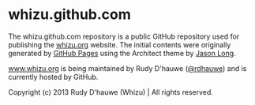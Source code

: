 whizu.github.com
================

The whizu.github.com repository is a public GitHub repository used for publishing 
the [whizu.org](http://whizu.org) website. The initial contents were originally 
generated by [GitHub Pages](http://whizu.org/pages.github.com) using the Architect 
theme by [Jason Long](http://twitter.com/jasonlong).

www.whizu.org is being maintained by Rudy D'hauwe ([@rdhauwe](https://github.com/rdhauwe)) 
and is currently hosted by GitHub. 

Copyright (c) 2013 Rudy D'hauwe (Whizu) | All rights reserved.
